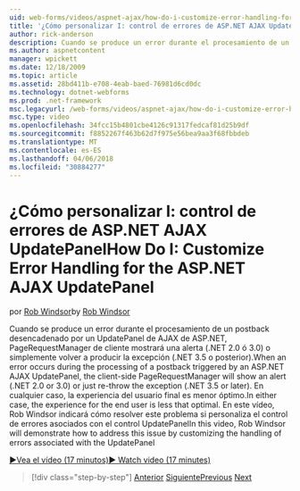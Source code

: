 ```yaml
---
uid: web-forms/videos/aspnet-ajax/how-do-i-customize-error-handling-for-the-aspnet-ajax-updatepanel
title: '¿Cómo personalizar I: control de errores de ASP.NET AJAX UpdatePanel | Documentos de Microsoft'
author: rick-anderson
description: Cuando se produce un error durante el procesamiento de un postback desencadenado por un UpdatePanel de AJAX de ASP.NET, PageRequestManager de cliente mostrará una alerta (. NE...
ms.author: aspnetcontent
manager: wpickett
ms.date: 12/18/2009
ms.topic: article
ms.assetid: 28bd411b-e708-4eab-baed-76981d6cd0dc
ms.technology: dotnet-webforms
ms.prod: .net-framework
msc.legacyurl: /web-forms/videos/aspnet-ajax/how-do-i-customize-error-handling-for-the-aspnet-ajax-updatepanel
msc.type: video
ms.openlocfilehash: 34fcc15b4801cbe4126c91317fedcaf81d25b9df
ms.sourcegitcommit: f8852267f463b62d7f975e56bea9aa3f68fbbdeb
ms.translationtype: MT
ms.contentlocale: es-ES
ms.lasthandoff: 04/06/2018
ms.locfileid: "30884277"
---
```

<a name="how-do-i-customize-error-handling-for-the-aspnet-ajax-updatepanel"></a><span data-ttu-id="c062e-103">¿Cómo personalizar I: control de errores de ASP.NET AJAX UpdatePanel</span><span class="sxs-lookup"><span data-stu-id="c062e-103">How Do I: Customize Error Handling for the ASP.NET AJAX UpdatePanel</span></span>
====================
<span data-ttu-id="c062e-104">por [Rob Windsor](https://twitter.com/robwindsor)</span><span class="sxs-lookup"><span data-stu-id="c062e-104">by [Rob Windsor](https://twitter.com/robwindsor)</span></span>

<span data-ttu-id="c062e-105">Cuando se produce un error durante el procesamiento de un postback desencadenado por un UpdatePanel de AJAX de ASP.NET, PageRequestManager de cliente mostrará una alerta (.NET 2.0 ó 3.0) o simplemente volver a producir la excepción (.NET 3.5 o posterior).</span><span class="sxs-lookup"><span data-stu-id="c062e-105">When an error occurs during the processing of a postback triggered by an ASP.NET AJAX UpdatePanel, the client-side PageRequestManager will show an alert (.NET 2.0 or 3.0) or just re-throw the exception (.NET 3.5 or later).</span></span> <span data-ttu-id="c062e-106">En cualquier caso, la experiencia del usuario final es menor óptimo.</span><span class="sxs-lookup"><span data-stu-id="c062e-106">In either case, the experience for the end user is less that optimal.</span></span> <span data-ttu-id="c062e-107">En este vídeo, Rob Windsor indicará cómo resolver este problema si personaliza el control de errores asociados con el control UpdatePanel</span><span class="sxs-lookup"><span data-stu-id="c062e-107">In this video, Rob Windsor will demonstrate how to address this issue by customizing the handling of errors associated with the UpdatePanel</span></span>

[<span data-ttu-id="c062e-108">&#9654;Vea el vídeo (17 minutos)</span><span class="sxs-lookup"><span data-stu-id="c062e-108">&#9654; Watch video (17 minutes)</span></span>](https://channel9.msdn.com/Blogs/ASP-NET-Site-Videos/how-do-i-customize-error-handling-for-the-aspnet-ajax-updatepanel)

> [!div class="step-by-step"]
> <span data-ttu-id="c062e-109">[Anterior](set-up-your-development-environment-for-aspnet-20.md)
> [Siguiente](how-do-i-use-aspnet-ajax-client-templates.md)</span><span class="sxs-lookup"><span data-stu-id="c062e-109">[Previous](set-up-your-development-environment-for-aspnet-20.md)
[Next](how-do-i-use-aspnet-ajax-client-templates.md)</span></span>
